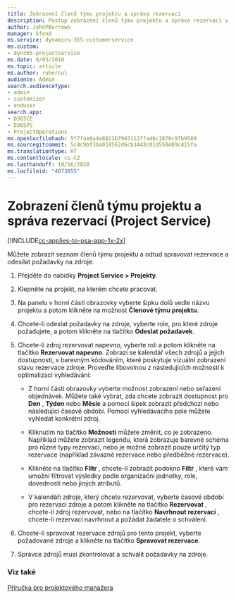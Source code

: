 ```yaml
---
title: Zobrazení členů týmu projektu a správa rezervací
description: Postup zobrazení členů týmu projektu a správa rezervací v Project Service
author: JohnPBurrows
manager: kfend
ms.service: dynamics-365-customerservice
ms.custom:
- dyn365-projectservice
ms.date: 8/03/2018
ms.topic: article
ms.author: ruhercul
audience: Admin
search.audienceType:
- admin
- customizer
- enduser
search.app:
- D365CE
- D365PS
- ProjectOperations
ms.openlocfilehash: 5f7fae8a4e8821b7983112ffa46c1879c97b9589
ms.sourcegitcommit: 5c4c9bf3ba018562d6cb3443c01d550489c415fa
ms.translationtype: HT
ms.contentlocale: cs-CZ
ms.lasthandoff: 10/16/2020
ms.locfileid: "4073855"
---
```

# <a name="view-project-team-members-and-manage-bookings-project-service"></a>Zobrazení členů týmu projektu a správa rezervací (Project Service)

[!INCLUDE[cc-applies-to-psa-app-1x-2x](../includes/cc-applies-to-psa-app-1x-2x.md)]

Můžete zobrazit seznam členů týmu projektu a odtud spravovat rezervace a odesílat požadavky na zdroje.  
  
1.  Přejděte do nabídky **Project Service > Projekty**.  
  
2.  Klepněte na projekt, na kterém chcete pracovat.  
  
3.  Na panelu v horní části obrazovky vyberte šipku dolů vedle názvu projektu a potom klikněte na možnost **Členové týmu projektu**.  
  
4.  Chcete-li odeslat požadavky na zdroje, vyberte role, pro které zdroje požadujete, a potom klikněte na tlačítko **Odeslat požadavek**.  
  
5.  Chcete-li zdroj rezervovat napevno, vyberte roli a potom klikněte na tlačítko **Rezervovat napevno**. Zobrazí se kalendář všech zdrojů a jejich dostupnosti, s barevným kódováním, které poskytuje vizuální zobrazení stavu rezervace zdroje. Proveďte libovolnou z následujících možností k optimalizaci vyhledávání:  
  
    -   Z horní části obrazovky vyberte možnost zobrazení nebo seřazení objednávek. Můžete také vybrat, zda chcete zobrazit dostupnost pro **Den** , **Týden** nebo **Měsíc** a pomocí šipek zobrazit předchozí nebo následující časové období. Pomocí vyhledávacího pole můžete vyhledat konkrétní zdroj.  
  
    -   Kliknutím na tlačítko **Možnosti** můžete změnit, co je zobrazeno. Například můžete zobrazit legendu, která zobrazuje barevné schéma pro různé typy rezervací, nebo je možné zobrazit pouze určitý typ rezervace (například závazné rezervace nebo předběžné rezervace).  
  
    -   Klikněte na tlačítko **Filtr** , chcete-li zobrazit podokno **Filtr** , které vám umožní filtrovat výsledky podle organizační jednotky, role, dovednosti nebo jiných atributů.  
  
    -   V kalendáři zdroje, který chcete rezervovat, vyberte časové období pro rezervaci zdroje a potom klikněte na tlačítko **Rezervovat** , chcete-li zdroj rezervovat, nebo na tlačítko **Navrhnout rezervaci** , chcete-li rezervaci navrhnout a požádat žadatele o schválení.  
  
6.  Chcete-li spravovat rezervace zdrojů pro tento projekt, vyberte požadované zdroje a klikněte na tlačítko **Spravovat rezervace**.  
  
7.  Správce zdrojů musí zkontrolovat a schválit požadavky na zdroje.  
  
### <a name="see-also"></a>Viz také  
 [Příručka pro projektového manažera](../psa/project-manager-guide.md)
